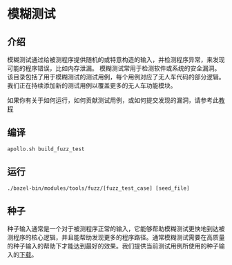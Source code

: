 # 模糊测试

## 介绍

模糊测试通过给被测程序提供随机的或特意构造的输入，并检测程序异常，来发现可能的程序错误，比如内存泄漏。 模糊测试常用于检测软件或系统的安全漏洞。 该目录包括了用于模糊测试的测试用例，每个用例对应了无人车代码的部分逻辑。我们正在持续添加新的测试用例以覆盖更多的无人车功能模块。

如果你有关于如何运行，如何贡献测试用例，或如何提交发现的漏洞，请参考此[教程](https://github.com/BaiduXLab/apollo/blob/master/docs/howto/how_to_write_and_run_fuzz_test.md)

## 编译
```
apollo.sh build_fuzz_test
```

## 运行
```
./bazel-bin/modules/tools/fuzz/[fuzz_test_case] [seed_file]
```

## 种子
种子输入通常是一个对于被测程序正常的输入，它能够帮助模糊测试更快地到达被测程序的核心逻辑，并且能帮助发现更多的程序路径。通常模糊测试需要在高质量的种子输入的帮助下才能达到最好的效果。我们提供当前测试用例所使用的种子输入的[下载](https://github.com/BaiduXLab/libprotobuf-mutator/releases/download/v1.0/apollo_fuzz_seeds.tgz)。
